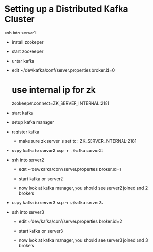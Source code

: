 # Setting up a Distributed Kafka Cluster 

ssh into server1
- install zookeper
- start zookeeper 

- untar kafka 
- edit  ~/dev/kafka/conf/server.properties 
     broker.id=0
     # use internal ip for zk
     zookeeper.connect=ZK_SERVER_INTERNAL:2181
     
- start kafka 

- setup kafka manager
- register kafka
    - make sure zk server is set to : ZK_SERVER_INTERNAL:2181
    
- copy kafka to server2
    scp -r ~/kafka   server2:
    
- ssh into server2 
    - edit  ~/dev/kafka/conf/server.properties
        broker.id=1
    
    - start kafka on server2 

    -  now look at kafka manager, you should see server2 joined and 2 brokers
    
- copy kafka to server3
    scp -r ~/kafka   server3:
    
- ssh into server3 
    - edit  ~/dev/kafka/conf/server.properties
        broker.id=2
    
    - start kafka on server3

    -  now look at kafka manager, you should see server3 joined and 3 brokers
    

